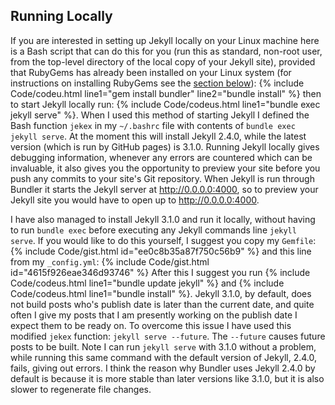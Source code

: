 ## Running Locally
If you are interested in setting up Jekyll locally on your Linux machine here is a Bash script that can do this for you (run this as standard, non-root user, from the top-level directory of the local copy of your Jekyll site), provided that RubyGems has already been installed on your Linux system (for instructions on installing RubyGems see the [section below](#dependencies)):
{% include Code/codeu.html line1="gem install bundler" line2="bundle install" %}
then to start Jekyll locally run: {% include Code/codeus.html line1="bundle exec jekyll serve" %}. When I used this method of starting Jekyll I defined the Bash function `jekex` in my `~/.bashrc` file with contents of `bundle exec jekyll serve`. At the moment this will install Jekyll 2.4.0, while the latest version (which is run by GitHub pages) is 3.1.0. Running Jekyll locally gives debugging information, whenever any errors are countered which can be invaluable, it also gives you the opportunity to preview your site before you push any commits to your site's Git repository. When Jekyll is run through Bundler it starts the Jekyll server at http://0.0.0.0:4000, so to preview your Jekyll site you would have to open up to http://0.0.0.0:4000.

I have also managed to install Jekyll 3.1.0 and run it locally, without having to run `bundle exec` before executing any Jekyll commands line `jekyll serve`. If you would like to do this yourself, I suggest you copy my `Gemfile`:
{% include Code/gist.html id="ee0c8b35a87f750c56b9" %}
and this line from my `_config.yml`:
{% include Code/gist.html id="4615f926eae346d93746" %}
After this I suggest you run {% include Code/codeus.html line1="bundle update jekyll" %} and {% include Code/codeus.html line1="bundle install" %}. Jekyll 3.1.0, by default, does not build posts who's publish date is later than the current date, and quite often I give my posts that I am presently working on the publish date I expect them to be ready on. To overcome this issue I have used this modified `jekex` function: `jekyll serve --future`. The  `--future` causes future posts to be built. Note I can run `jekyll serve` with 3.1.0 without a problem, while running this same command with the default version of Jekyll, 2.4.0, fails, giving out errors. I think the reason why Bundler uses Jekyll 2.4.0 by default is because it is more stable than later versions like 3.1.0, but it is also slower to regenerate file changes.
